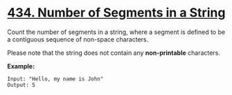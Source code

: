 # [434. Number of Segments in a String](https://leetcode.com/problems/number-of-segments-in-a-string/description)
Count the number of segments in a string, where a segment is defined to be a contiguous sequence of non-space characters.

Please note that the string does not contain any **non-printable** characters.

**Example:**
```
Input: "Hello, my name is John"
Output: 5
```